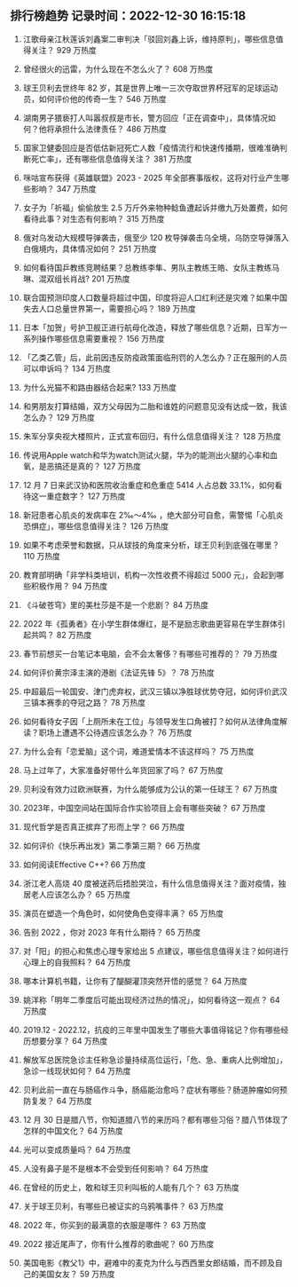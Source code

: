 
## 排行榜趋势 记录时间：2022-12-30 16:15:18
  
  1. 江歌母亲江秋莲诉刘鑫案二审判决「驳回刘鑫上诉，维持原判」，哪些信息值得关注？ 929 万热度
    
  2. 曾经很火的迅雷，为什么现在不怎么火了？ 608 万热度
    
  3. 球王贝利去世终年 82 岁，其是世界上唯一三次夺取世界杯冠军的足球运动员，如何评价他的传奇一生？ 546 万热度
    
  4. 湖南男子猥亵打人叫嚣叔叔是市长，警方回应「正在调查中」，具体情况如何？他将承担什么法律责任？ 486 万热度
    
  5. 国家卫健委回应是否低估新冠死亡人数「疫情流行和快速传播期，很难准确判断死亡率」，还有哪些信息值得关注？ 381 万热度
    
  6. 咪咕宣布获得《英雄联盟》2023 - 2025 年全部赛事版权，这将对行业产生哪些影响？ 347 万热度
    
  7. 女子为「祈福」偷偷放生 2.5 万斤外来物种鲶鱼遭起诉并缴九万处置费，如何看待此事？对生态有何影响？ 315 万热度
    
  8. 俄对乌发动大规模导弹袭击，俄至少 120 枚导弹袭击乌全境，乌防空导弹落入白俄境内，具体情况如何？ 251 万热度
    
  9. 如何看待国乒教练竞聘结果？总教练李隼、男队主教练王皓、女队主教练马琳、混双组长肖战? 201 万热度
    
  10. 联合国预测印度人口数量将超过中国，印度将迎人口红利还是灾难？如果中国失去人口总量世界第一，需要担心吗？ 189 万热度
    
  11. 日本「加贺」号护卫舰正进行航母化改造，释放了哪些信息？近期，日军方一系列操作哪些信息需要重视？ 156 万热度
    
  12. 「乙类乙管」后，此前因违反防疫政策面临刑罚的人怎么办？正在服刑的人员可以申诉吗？ 134 万热度
    
  13. 为什么光猫不和路由器结合起来? 133 万热度
    
  14. 和男朋友打算结婚，双方父母因为二胎和谁姓的问题意见没有达成一致，我该怎么办？ 129 万热度
    
  15. 朱军分享央视大楼照片，正式宣布回归，有什么信息值得关注？ 128 万热度
    
  16. 传说用Apple watch和华为watch测试火腿，华为的能测出火腿的心率和血氧，是恶搞还是真的？ 127 万热度
    
  17. 12 月 7 日来武汉协和医院收治重症和危重症 5414 人占总数 33.1%，如何看待这一重症数字？ 127 万热度
    
  18. 新冠患者心肌炎的发病率在 2‰～4‰ ，绝大部分可自愈，需警惕「心肌炎恐惧症」，哪些信息值得关注？ 126 万热度
    
  19. 如果不考虑荣誉和数据，只从球技的角度来分析，球王贝利到底强在哪里？ 110 万热度
    
  20. 教育部明确「非学科类培训，机构一次性收费不得超过 5000 元」，会起到哪些积极作用？ 94 万热度
    
  21. 《斗破苍穹》里的美杜莎是不是一个悲剧？ 84 万热度
    
  22. 2022 年《孤勇者》在小学生群体爆红，是不是励志歌曲更容易在学生群体引起共鸣？ 82 万热度
    
  23. 春节前想买一台笔记本电脑，会不会太奢侈？有哪些可推荐的？ 79 万热度
    
  24. 如何评价黄宗泽主演的港剧《法证先锋 5》？ 78 万热度
    
  25. 中超最后一轮国安、津门虎弃权，武汉三镇以净胜球优势夺冠，如何评价武汉三镇本赛季的夺冠之路？ 78 万热度
    
  26. 如何看待女子因「上厕所未在工位」与领导发生口角被打？如何从法律角度解读？职场上遭遇不公待遇应该怎么办？ 76 万热度
    
  27. 为什么会有「恋爱脑」这个词，难道爱情本不该这样吗？ 75 万热度
    
  28. 马上过年了，大家准备好带什么年货回家了吗？ 67 万热度
    
  29. 贝利没有效力过欧洲联赛，为什么能够成为公认的第一任球王？ 67 万热度
    
  30. 2023年，中国空间站在国际合作实验项目上会有哪些突破？ 67 万热度
    
  31. 现代哲学是否真正摈弃了形而上学？ 66 万热度
    
  32. 如何评价《快乐再出发》第二季第三期？ 66 万热度
    
  33. 如何阅读Effective C++? 66 万热度
    
  34. 浙江老人高烧 40 度被送药后捂脸哭泣，有什么信息值得关注？面对疫情，独居老人应该怎么办？ 65 万热度
    
  35. 演员在塑造一个角色时，如何使角色变得丰满？ 65 万热度
    
  36. 告别 2022 ，你对 2023 年有什么期待？ 65 万热度
    
  37. 对「阳」的担心和焦虑心理专家给出 5 点建议，哪些信息值得关注？如何进行心理上的自我照料？ 64 万热度
    
  38. 哪本计算机书籍，让你有了醍醐灌顶突然开悟的感觉？ 64 万热度
    
  39. 姚洋称「明年二季度后可能出现经济过热的情况」，如何看待这一观点？ 64 万热度
    
  40. 2019.12 - 2022.12，抗疫的三年里中国发生了哪些大事值得铭记？你有哪些经历想要分享？ 64 万热度
    
  41. 解放军总医院急诊主任称急诊量持续高位运行，「危、急、重病人比例增加」，急诊一线现状如何？ 64 万热度
    
  42. 贝利此前一直在与肠癌作斗争，肠癌能治愈吗？症状有哪些？肠道肿瘤如何预防复发？ 64 万热度
    
  43. 12 月 30 日是腊八节，你知道腊八节的来历吗？都有哪些习俗？腊八节体现了怎样的中国文化？ 64 万热度
    
  44. 光可以变成质量吗？ 64 万热度
    
  45. 人没有鼻子是不是根本不会受到任何影响？ 64 万热度
    
  46. 在曾经的历史上，敢和球王贝利叫板的人能有几个？ 63 万热度
    
  47. 关于球王贝利，有哪些已被证实的乌鸦嘴事件？ 63 万热度
    
  48. 2022 年，你买到的最满意的衣服是哪件？ 63 万热度
    
  49. 2022 接近尾声了，你有什么推荐的歌曲呢？ 60 万热度
    
  50. 美国电影《教父1》中，避难中的麦克为什么与西西里女郎结婚，而不顾及自己的美国女友？ 59 万热度
    
